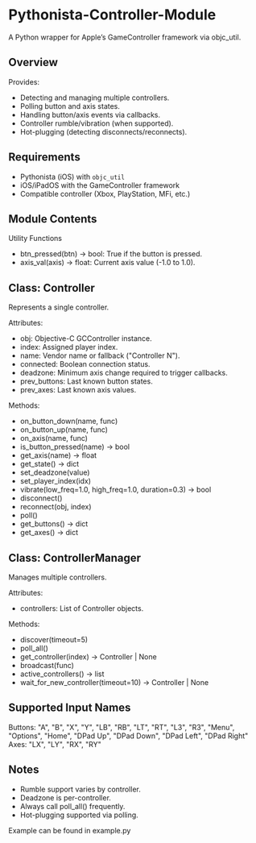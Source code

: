 # Pythonista-Controller-Module

A Python wrapper for Apple’s GameController framework via objc_util.

Overview
--------
Provides:
- Detecting and managing multiple controllers.
- Polling button and axis states.
- Handling button/axis events via callbacks.
- Controller rumble/vibration (when supported).
- Hot-plugging (detecting disconnects/reconnects).

Requirements
------------
- Pythonista (iOS) with `objc_util`
- iOS/iPadOS with the GameController framework
- Compatible controller (Xbox, PlayStation, MFi, etc.)

Module Contents
---------------
Utility Functions
- btn_pressed(btn) -> bool: True if the button is pressed.
- axis_val(axis) -> float: Current axis value (-1.0 to 1.0).

Class: Controller
-----------------
Represents a single controller.

Attributes:
- obj: Objective-C GCController instance.
- index: Assigned player index.
- name: Vendor name or fallback ("Controller N").
- connected: Boolean connection status.
- deadzone: Minimum axis change required to trigger callbacks.
- prev_buttons: Last known button states.
- prev_axes: Last known axis values.

Methods:
- on_button_down(name, func)
- on_button_up(name, func)
- on_axis(name, func)
- is_button_pressed(name) -> bool
- get_axis(name) -> float
- get_state() -> dict
- set_deadzone(value)
- set_player_index(idx)
- vibrate(low_freq=1.0, high_freq=1.0, duration=0.3) -> bool
- disconnect()
- reconnect(obj, index)
- poll()
- get_buttons() -> dict
- get_axes() -> dict

Class: ControllerManager
------------------------
Manages multiple controllers.

Attributes:
- controllers: List of Controller objects.

Methods:
- discover(timeout=5)
- poll_all()
- get_controller(index) -> Controller | None
- broadcast(func)
- active_controllers() -> list
- wait_for_new_controller(timeout=10) -> Controller | None

Supported Input Names
---------------------
Buttons: "A", "B", "X", "Y", "LB", "RB", "LT", "RT", "L3", "R3",
         "Menu", "Options", "Home", "DPad Up", "DPad Down",
         "DPad Left", "DPad Right"
Axes: "LX", "LY", "RX", "RY"

Notes
-----
- Rumble support varies by controller.
- Deadzone is per-controller.
- Always call poll_all() frequently.
- Hot-plugging supported via polling.

Example can be found in example.py
